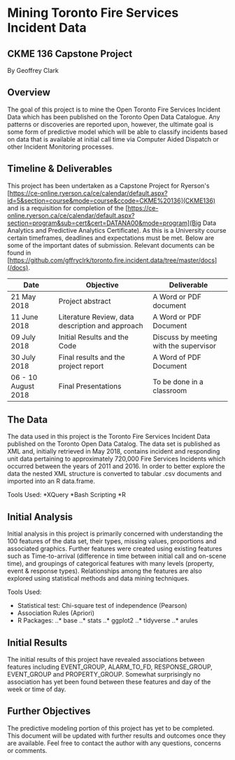 # Mining Toronto Fire Services Incident Data
## CKME 136 Capstone Project
By Geoffrey Clark

## Overview

The goal of this project is to mine the Open Toronto Fire Services Incident Data which has been published on the Toronto Open Data Catalogue. Any patterns or discoveries are reported upon, however, the ultimate goal is some form of predictive model which will be able to classify incidents based on data that is available at initial call time via Computer Aided Dispatch or other Incident Monitoring processes. 

## Timeline & Deliverables

This project has been undertaken as a Capstone Project for Ryerson's [https://ce-online.ryerson.ca/ce/calendar/default.aspx?id=5&section=course&mode=course&ccode=CKME%20136](CKME136) and is a requisition for completion of the [https://ce-online.ryerson.ca/ce/calendar/default.aspx?section=program&sub=cert&cert=DATANA00&mode=program](Big Data Analytics and Predictive Analytics Certificate). As this is a University course certain timeframes, deadlines and expectations must be met. Below are some of the important dates of submission. Relevant documents can be found in [https://github.com/gffryclrk/toronto.fire.incident.data/tree/master/docs](/docs). 

|Date|Objective|Deliverable|
|---|---|---|
|21 May 2018|Project abstract|A Word or PDF document|
|11 June 2018|Literature Review, data description and approach|A Word or PDF Document|
|09 July 2018|Initial Results and the Code|Discuss by meeting with the supervisor|
|30 July 2018|Final results and the project report|A Word of PDF Document|
|06 - 10 August 2018|Final Presentations|To be done in a classroom|

## The Data

The data used in this project is the Toronto Fire Services Incident Data published on the Toronto Open Data Catalog. The data set is published as XML and, initially retrieved in May 2018, contains incident and responding unit data pertaining to approximately 720,000 Fire Services Incidents which occurred between the years of 2011 and 2016. In order to better explore the data the nested XML structure is converted to tabular .csv documents and imported into an R data.frame. 

Tools Used:
*XQuery
*Bash Scripting
*R

## Initial Analysis

Initial analysis in this project is primarily concerned with understanding the 100 features of the data set, their types, missing values, proportions and associated graphics. Further features were created using existing features such as Time-to-arrival (difference in time between initial call and on-scene time), and groupings of categorical features with many levels (property, event & response types). Relationships among the features are also explored using statistical methods and data mining techniques. 

Tools Used:
* Statistical test: Chi-square test of independence (Pearson)
* Association Rules (Apriori)
* R Packages:
..* base
..* stats
..* ggplot2
..* tidyverse
..* arules

## Initial Results

The initial results of this project have revealed associations between features including EVENT_GROUP, ALARM_TO_FD, RESPONSE_GROUP, EVENT_GROUP and PROPERTY_GROUP. Somewhat surprisingly no association has yet been found between these features and day of the week or time of day.

## Further Objectives

The predictive modeling portion of this project has yet to be completed. This document will be updated with further results and outcomes once they are available. Feel free to contact the author with any questions, concerns or comments. 

